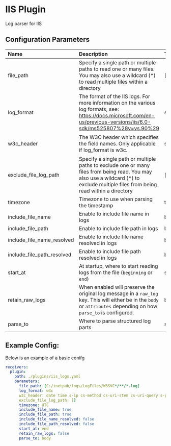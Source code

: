 # IIS Plugin

Log parser for IIS

## Configuration Parameters

| Name | Description | Type | Default | Required | Values |
|:-- |:-- |:-- |:-- |:-- |:-- |
| file_path | Specify a single path or multiple paths to read one or many files. You may also use a wildcard (*) to read multiple files within a directory | []string | `[C:/inetpub/logs/LogFiles/W3SVC*/**/*.log]` | false |  |
| log_format | The format of the IIS logs. For more information on the various log formats, see: https://docs.microsoft.com/en-us/previous-versions/iis/6.0-sdk/ms525807%28v=vs.90%29 | string | `w3c` | false | `w3c`, `iis`, `ncsa` |
| w3c_header | The W3C header which specifies the field names. Only applicable if log_format is w3c. | string | `date time s-ip cs-method cs-uri-stem cs-uri-query s-port cs-username c-ip cs(User-Agent) cs(Referer) sc-status sc-substatus sc-win32-status time-taken` | false |  |
| exclude_file_log_path | Specify a single path or multiple paths to exclude one or many files from being read. You may also use a wildcard (*) to exclude multiple files from being read within a directory | []string | `[]` | false |  |
| timezone | Timezone to use when parsing the timestamp | timezone | `UTC` | false |  |
| include_file_name | Enable to include file name in logs | bool | `true` | false |  |
| include_file_path | Enable to include file path in logs | bool | `true` | false |  |
| include_file_name_resolved | Enable to include file name resolved in logs | bool | `false` | false |  |
| include_file_path_resolved | Enable to include file path resolved in logs | bool | `false` | false |  |
| start_at | At startup, where to start reading logs from the file (`beginning` or `end`) | string | `end` | false | `beginning`, `end` |
| retain_raw_logs | When enabled will preserve the original log message in a `raw_log` key. This will either be in the `body` or `attributes` depending on how `parse_to` is configured. | bool | `false` | false |  |
| parse_to | Where to parse structured log parts | string | `body` | false | `body`, `attributes` |

## Example Config:

Below is an example of a basic conifg

```yaml
receivers:
  plugin:
    path: ./plugins/iis_logs.yaml
    parameters:
      file_path: [C:/inetpub/logs/LogFiles/W3SVC*/**/*.log]
      log_format: w3c
      w3c_header: date time s-ip cs-method cs-uri-stem cs-uri-query s-port cs-username c-ip cs(User-Agent) cs(Referer) sc-status sc-substatus sc-win32-status time-taken
      exclude_file_log_path: []
      timezone: UTC
      include_file_name: true
      include_file_path: true
      include_file_name_resolved: false
      include_file_path_resolved: false
      start_at: end
      retain_raw_logs: false
      parse_to: body
```
